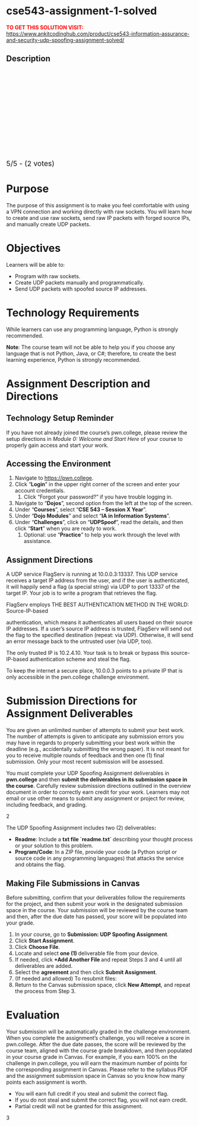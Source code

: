 # cse543-assignment-1-solved



**<span style='color:red'>TO GET THIS SOLUTION VISIT:</span>** https://www.ankitcodinghub.com/product/cse543-information-assurance-and-security-udp-spoofing-assignment-solved/

<h2>Description</h2>



<div class="kk-star-ratings kksr-auto kksr-align-center kksr-valign-top" data-payload="{&quot;align&quot;:&quot;center&quot;,&quot;id&quot;:&quot;126197&quot;,&quot;slug&quot;:&quot;default&quot;,&quot;valign&quot;:&quot;top&quot;,&quot;ignore&quot;:&quot;&quot;,&quot;reference&quot;:&quot;auto&quot;,&quot;class&quot;:&quot;&quot;,&quot;count&quot;:&quot;2&quot;,&quot;legendonly&quot;:&quot;&quot;,&quot;readonly&quot;:&quot;&quot;,&quot;score&quot;:&quot;5&quot;,&quot;starsonly&quot;:&quot;&quot;,&quot;best&quot;:&quot;5&quot;,&quot;gap&quot;:&quot;4&quot;,&quot;greet&quot;:&quot;Rate this product&quot;,&quot;legend&quot;:&quot;5\/5 - (2 votes)&quot;,&quot;size&quot;:&quot;24&quot;,&quot;title&quot;:&quot;CSE543 Assignment 1 Solved&quot;,&quot;width&quot;:&quot;138&quot;,&quot;_legend&quot;:&quot;{score}\/{best} - ({count} {votes})&quot;,&quot;font_factor&quot;:&quot;1.25&quot;}">
            
<div class="kksr-stars">
    
<div class="kksr-stars-inactive">
            <div class="kksr-star" data-star="1" style="padding-right: 4px">
            

<div class="kksr-icon" style="width: 24px; height: 24px;"></div>
        </div>
            <div class="kksr-star" data-star="2" style="padding-right: 4px">
            

<div class="kksr-icon" style="width: 24px; height: 24px;"></div>
        </div>
            <div class="kksr-star" data-star="3" style="padding-right: 4px">
            

<div class="kksr-icon" style="width: 24px; height: 24px;"></div>
        </div>
            <div class="kksr-star" data-star="4" style="padding-right: 4px">
            

<div class="kksr-icon" style="width: 24px; height: 24px;"></div>
        </div>
            <div class="kksr-star" data-star="5" style="padding-right: 4px">
            

<div class="kksr-icon" style="width: 24px; height: 24px;"></div>
        </div>
    </div>
    
<div class="kksr-stars-active" style="width: 138px;">
            <div class="kksr-star" style="padding-right: 4px">
            

<div class="kksr-icon" style="width: 24px; height: 24px;"></div>
        </div>
            <div class="kksr-star" style="padding-right: 4px">
            

<div class="kksr-icon" style="width: 24px; height: 24px;"></div>
        </div>
            <div class="kksr-star" style="padding-right: 4px">
            

<div class="kksr-icon" style="width: 24px; height: 24px;"></div>
        </div>
            <div class="kksr-star" style="padding-right: 4px">
            

<div class="kksr-icon" style="width: 24px; height: 24px;"></div>
        </div>
            <div class="kksr-star" style="padding-right: 4px">
            

<div class="kksr-icon" style="width: 24px; height: 24px;"></div>
        </div>
    </div>
</div>
                

<div class="kksr-legend" style="font-size: 19.2px;">
            5/5 - (2 votes)    </div>
    </div>
<h1>Purpose</h1>
The purpose of this assignment is to make you feel comfortable with using a VPN connection and working directly with raw sockets. You will learn how to create and use raw sockets, send raw IP packets with forged source IPs, and manually create UDP packets.

<h1>Objectives</h1>
Learners will be able to:

<ul>
<li>Program with raw sockets.</li>
<li>Create UDP packets manually and programmatically.</li>
<li>Send UDP packets with spoofed source IP addresses.</li>
</ul>
<h1>Technology Requirements</h1>
While learners can use any programming language, Python is strongly recommended.

<strong>Note</strong>: The course team will not be able to help you if you choose any language that is not Python, Java, or C#; therefore, to create the best learning experience, Python is strongly recommended.

<h1>Assignment Description and Directions</h1>
<h2>Technology Setup Reminder</h2>
If you have not already joined the course’s pwn.college, please review the setup directions in <em>Module 0: Welcome and Start Here </em>of your course to properly gain access and start your work.

<h2>Accessing the Environment</h2>
<ol>
<li>Navigate to <a href="https://pwn.college/">https://pwn.college</a>.</li>
<li>Click “<strong>Login</strong>” in the upper right corner of the screen and enter your account credentials.
<ol>
<li>Click “Forgot your password?” if you have trouble logging in.</li>
</ol>
</li>
<li>Navigate to “<strong>Dojos</strong>”, second option from the left at the top of the screen.</li>
<li>Under “<strong>Courses</strong>”, select “<strong>CSE 543 – Session X Year</strong>”.</li>
<li>Under “<strong>Dojo Modules</strong>” and select “<strong>IA in Information Systems</strong>”.</li>
<li>Under “<strong>Challenges</strong>”, click on “<strong>UDPSpoof</strong>”, read the details, and then click “<strong>Start</strong>” when you are ready to work.
<ol>
<li>Optional: use “<strong>Practice</strong>” to help you work through the level with assistance.</li>
</ol>
</li>
</ol>
<h2>Assignment Directions</h2>
A UDP service FlagServ is running at 10.0.0.3:13337. This UDP service receives a target IP address from the user, and if the user is authenticated, it will happily send a flag (a special string) via UDP to port 13337 of the target IP. Your job is to write a program that retrieves the flag.

FlagServ employs THE BEST AUTHENTICATION METHOD IN THE WORLD: Source-IP-based

authentication, which means it authenticates all users based on their source IP addresses. If a user’s source IP address is trusted, FlagServ will send out the flag to the specified destination (repeat: via UDP). Otherwise, it will send an error message back to the untrusted user (via UDP, too).

The only trusted IP is 10.2.4.10. Your task is to break or bypass this source-IP-based authentication scheme and steal the flag.

To keep the internet a secure place, 10.0.0.3 points to a private IP that is only accessible in the pwn.college challenge environment.

<h1>Submission Directions for Assignment Deliverables</h1>
You are given an unlimited number of attempts to submit your best work. The number of attempts is given to anticipate any submission errors you may have in regards to properly submitting your best work within the deadline (e.g., accidentally submitting the wrong paper). It is not meant for you to receive multiple rounds of feedback and then one (1) final submission. Only your most recent submission will be assessed.

You must complete your UDP Spoofing Assignment deliverables in <strong>pwn.college </strong>and then <strong>submit the deliverables in its submission space in the course</strong>. Carefully review submission directions outlined in the overview document in order to correctly earn credit for your work. Learners may not email or use other means to submit any assignment or project for review, including feedback, and grading.

2

The UDP Spoofing Assignment includes two (2) deliverables<strong>:</strong>

<ul>
<li><strong>Readme</strong>: Include a <strong>txt file `readme.txt` </strong>describing your thought process or your solution to this problem.</li>
<li><strong>Program/Code</strong>: In a ZIP file, provide your code (a Python script or source code in any programming languages) that attacks the service and obtains the flag.</li>
</ul>
<h2>Making File Submissions in Canvas</h2>
Before submitting, confirm that your deliverables follow the requirements for the project, and then submit your work in the designated submission space in the course. Your submission will be reviewed by the course team and then, after the due date has passed, your score will be populated into your grade.

<ol>
<li>In your course, go to <strong>Submission: UDP Spoofing Assignment</strong>.</li>
<li>Click <strong>Start Assignment</strong>.</li>
<li>Click <strong>Choose File</strong>.</li>
<li>Locate and select <strong>one (1) </strong>deliverable file from your device.</li>
<li>If needed, click <strong>+Add Another File </strong>and repeat Steps 3 and 4 until all deliverables are added.</li>
<li>Select the <strong>agreement </strong>and then click <strong>Submit Assignment</strong>.</li>
<li>(If needed and allowed) To resubmit files:</li>
<li>Return to the Canvas submission space, click <strong>New Attempt</strong>, and repeat the process from Step 3.</li>
</ol>
<h1>Evaluation</h1>
Your submission will be automatically graded in the challenge environment. When you complete the assignment’s challenge, you will receive a score in pwn.college. After the due date passes, the score will be reviewed by the course team, aligned with the course grade breakdown, and then populated in your course grade in Canvas. For example, if you earn 100% on the challenge in pwn.college, you will earn the maximum number of points for the corresponding assignment in Canvas. Please refer to the syllabus PDF and the assignment submission space in Canvas so you know how many points each assignment is worth.

<ul>
<li>You will earn full credit if you steal and submit the correct flag.</li>
<li>If you do not steal and submit the correct flag, you will not earn credit.</li>
<li>Partial credit will not be granted for this assignment.</li>
</ul>
3
